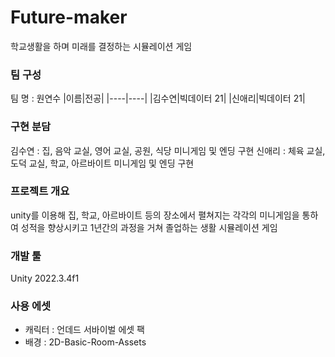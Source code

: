 # Future-maker
학교생활을 하며 미래를 결정하는 시뮬레이션 게임

### 팀 구성  
팀 명 : 원연수
|이름|전공|
|----|----|
|김수연|빅데이터 21|
|신애리|빅데이터 21|

### 구현 분담
김수연 : 집, 음악 교실, 영어 교실, 공원, 식당 미니게임 및 엔딩 구현
신애리 : 체육 교실, 도덕 교실, 학교, 아르바이트 미니게임 및 엔딩 구현



### 프로젝트 개요   
unity를 이용해 집, 학교, 아르바이트 등의 장소에서 펼쳐지는 각각의 미니게임을 통하여 성적을 향상시키고 1년간의 과정을 거쳐 졸업하는 생활 시뮬레이션 게임


### 개발 툴  
Unity 2022.3.4f1


### 사용 에셋  
* 캐릭터 : 언데드 서바이벌 에셋 팩
* 배경 : 2D-Basic-Room-Assets



